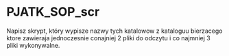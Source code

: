 # PJATK_SOP_scr
Napisz skrypt, który wypisze nazwy tych katalowow z kataloguu bierzacego ktore zawieraja 
jednoczesnie conajniej 2 pliki do odczytu i co najmniej 3 pliki wykonywalne.
